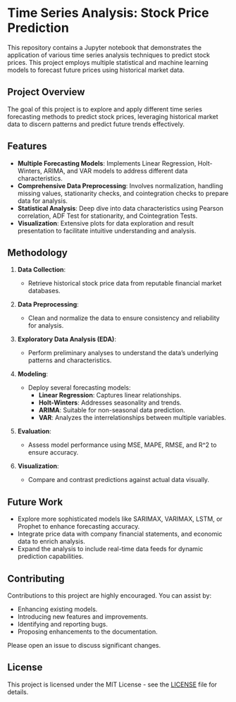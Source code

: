# Time Series Analysis: Stock Price Prediction

This repository contains a Jupyter notebook that demonstrates the application of various time series analysis techniques to predict stock prices. This project employs multiple statistical and machine learning models to forecast future prices using historical market data.

## Project Overview

The goal of this project is to explore and apply different time series forecasting methods to predict stock prices, leveraging historical market data to discern patterns and predict future trends effectively.

## Features

- **Multiple Forecasting Models**: Implements Linear Regression, Holt-Winters, ARIMA, and VAR models to address different data characteristics.
- **Comprehensive Data Preprocessing**: Involves normalization, handling missing values, stationarity checks, and cointegration checks to prepare data for analysis.
- **Statistical Analysis**: Deep dive into data characteristics using Pearson correlation, ADF Test for stationarity, and Cointegration Tests.
- **Visualization**: Extensive plots for data exploration and result presentation to facilitate intuitive understanding and analysis.

## Methodology

1. **Data Collection**:
   - Retrieve historical stock price data from reputable financial market databases.

2. **Data Preprocessing**:
   - Clean and normalize the data to ensure consistency and reliability for analysis.

3. **Exploratory Data Analysis (EDA)**:
   - Perform preliminary analyses to understand the data’s underlying patterns and characteristics.

4. **Modeling**:
   - Deploy several forecasting models:
     - **Linear Regression**: Captures linear relationships.
     - **Holt-Winters**: Addresses seasonality and trends.
     - **ARIMA**: Suitable for non-seasonal data prediction.
     - **VAR**: Analyzes the interrelationships between multiple variables.

5. **Evaluation**:
   - Assess model performance using MSE, MAPE, RMSE, and R^2 to ensure accuracy.

6. **Visualization**:
   - Compare and contrast predictions against actual data visually.

## Future Work

- Explore more sophisticated models like SARIMAX, VARIMAX, LSTM, or Prophet to enhance forecasting accuracy.
- Integrate price data with company financial statements, and economic data to enrich analysis.
- Expand the analysis to include real-time data feeds for dynamic prediction capabilities.

## Contributing

Contributions to this project are highly encouraged. You can assist by:
- Enhancing existing models.
- Introducing new features and improvements.
- Identifying and reporting bugs.
- Proposing enhancements to the documentation.

Please open an issue to discuss significant changes.

## License

This project is licensed under the MIT License - see the [LICENSE](LICENSE.md) file for details.
